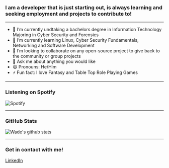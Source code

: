 ### I am a developer that is just starting out, is always learning and seeking employment and projects to contribute to!
---
- 🔭 I’m currently undtaking a bachelors degree in Information Technology Majoring in Cyber Security and Forensics
- 🌱 I’m currently learning Linux, Cyber Security Fundamentals, Networking and Software Development 
- 👯 I’m looking to collaborate on any open-source project to give back to the community or group projects
- 💬 Ask me about anything you would like
- 😄 Pronouns: He/Him
- ⚡ Fun fact: I love Fantasy and Table Top Role Playing Games
- ---
### Listening on Spotify
![Spotify](https://novatorem-git-master.wade-roberts.vercel.app/api/spotify)

---
### GitHub Stats
![Wade's github stats](https://github-readme-stats-murex-five.vercel.app/api?username=Wade-Roberts&count_private=true&show_icons=true&theme=dracula&hide=stars)

---
### Get in contact with me!
[LinkedIn](https://www.linkedin.com/in/wade-roberts-development/)
